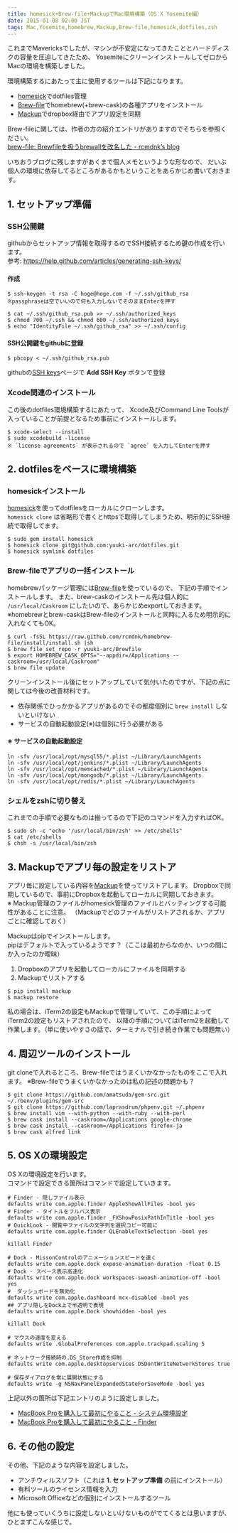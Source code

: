 ```yaml
---
title: homesick+Brew-file+MackupでMac環境構築（OS X Yosemite編）
date: 2015-01-08 02:00 JST
tags: Mac,Yosemite,homebrew,Mackup,Brew-file,homesick,dotfiles,zsh
---
```


これまでMavericksでしたが、マシンが不安定になってきたこととハードディスクの容量を圧迫してきたため、
YosemiteにクリーンインストールしてゼロからMacの環境を構築しました。  

環境構築するにあたって主に使用するツールは下記になります。

* [homesick](https://github.com/technicalpickles/homesick)でdotfiles管理
* [Brew-file](https://github.com/rcmdnk/homebrew-file)でhomebrew(+brew-cask)の各種アプリをインストール
* [Mackup](https://github.com/lra/mackup)でdropbox経由でアプリ設定を同期


Brew-fileに関しては、作者の方の紹介エントリがありますのでそちらを参照ください。  
[brew-file: Brewfileを扱うbrewallを改名した - rcmdnk’s blog](http://rcmdnk.github.io/blog/2014/08/26/computer-mac-homebrew/)

いちおうブログに残しますがあくまで個人メモというような形なので、
だいぶ個人の環境に依存してるところがあるかもということをあらかじめ書いておきます。


## 1. セットアップ準備

### SSH公開鍵
githubからセットアップ情報を取得するのでSSH接続するため鍵の作成を行います。  
参考: https://help.github.com/articles/generating-ssh-keys/

#### 作成

```console
$ ssh-keygen -t rsa -C hoge@hoge.com -f ~/.ssh/github_rsa
※passphraseは空でいいので何も入力しないでそのままEnterを押す

$ cat ~/.ssh/github_rsa.pub >> ~/.ssh/authorized_keys
$ chmod 700 ~/.ssh && chmod 600 ~/.ssh/authorized_keys
$ echo "IdentityFile ~/.ssh/github_rsa" >> ~/.ssh/config
```

#### SSH公開鍵をgithubに登録

```console
$ pbcopy < ~/.ssh/github_rsa.pub
```

githubの[SSH keys](https://github.com/settings/ssh)ページで **Add SSH Key** ボタンで登録

### Xcode関連のインストール
この後のdotfiles環境構築するにあたって、
Xcode及びCommand Line Toolsが入っていることが前提となるため事前にインストールします。

```console
$ xcode-select --install
$ sudo xcodebuild -license
※ `license agreements` が表示されるので `agree` を入力してEnterを押す
```

## 2. dotfilesをベースに環境構築

### homesickインストール
[homesick](https://github.com/technicalpickles/homesick)を使ってdotfilesをローカルにクローンします。  
`homesick clone` は省略形で書くとhttpsで取得してしまうため、明示的にSSH接続で取得してます。

```console
$ sudo gem install homesick
$ homesick clone git@github.com:yuuki-arc/dotfiles.git
$ homesick symlink dotfiles
```

### Brew-fileでアプリの一括インストール
homebrewパッケージ管理には[Brew-file](https://github.com/rcmdnk/homebrew-file)を使っているので、
下記の手順でインストールします。
また、brew-caskのインストール先は個人的に `/usr/local/Caskroom` にしたいので、あらかじめexportしておきます。  
※homebrewとbrew-caskはBrew-fileのインストールと同時に入るため明示的に入れなくてもOK。


```console
$ curl -fsSL https://raw.github.com/rcmdnk/homebrew-file/install/install.sh |sh
$ brew file set_repo -r yuuki-arc/Brewfile
$ export HOMEBREW_CASK_OPTS="--appdir=/Applications --caskroom=/usr/local/Caskroom"
$ brew file update
```

クリーンインストール後にセットアップしていて気付いたのですが、下記の点に関しては今後の改善材料です。

* 依存関係でひっかかるアプリがあるのでその都度個別に `brew install` しないといけない
* サービスの自動起動設定(※)は個別に行う必要がある

#### ※ サービスの自動起動設定
```
ln -sfv /usr/local/opt/mysql55/*.plist ~/Library/LaunchAgents
ln -sfv /usr/local/opt/jenkins/*.plist ~/Library/LaunchAgents
ln -sfv /usr/local/opt/memcached/*.plist ~/Library/LaunchAgents
ln -sfv /usr/local/opt/mongodb/*.plist ~/Library/LaunchAgents
ln -sfv /usr/local/opt/redis/*.plist ~/Library/LaunchAgents
```

### シェルをzshに切り替え
これまでの手順で必要なものは揃ってるので下記のコマンドを入力すればOK。

```console
$ sudo sh -c "echo '/usr/local/bin/zsh' >> /etc/shells"
$ cat /etc/shells
$ chsh -s /usr/local/bin/zsh
```

## 3. Mackupでアプリ毎の設定をリストア
アプリ毎に設定している内容を[Mackup](https://github.com/lra/mackup)を使ってリストアします。
Dropboxで同期しているので、事前にDropboxを起動してローカルに同期しておきます。  
※ Mackup管理のファイルがhomesick管理のファイルとバッティングする可能性があることに注意。
（Mackupでどのファイルがリストアされるか、アプリごとに確認しておく）

Mackupはpipでインストールします。  
pipはデフォルトで入っているようです？（ここは最初からなのか、いつの間にか入ったのか曖昧）

1. Dropboxのアプリを起動してローカルにファイルを同期する
2. Mackupでリストアする

```
$ pip install mackup
$ mackup restore
```

私の場合は、iTerm2の設定もMackupで管理していて、この手順によってiTerm2の設定もリストアされたので、
以降の手順についてはiTerm2を起動して作業します。（単に使いやすさの話で、ターミナルで引き続き作業でも問題無い）

## 4. 周辺ツールのインストール

git cloneで入れるところ、Brew-fileではうまくいかなかったものをここで入れます。
※Brew-fileでうまくいかなかったのは私の記述の問題かも？

```console
$ git clone https://github.com/amatsuda/gem-src.git ~/.rbenv/plugins/gem-src
$ git clone https://github.com/laprasdrum/phpenv.git ~/.phpenv
$ brew install vim --with-python --with-ruby --with-perl
$ brew cask install --caskroom=/Applications google-chrome
$ brew cask install --caskroom=/Applications firefox-ja
$ brew cask alfred link
```

## 5. OS Xの環境設定

OS Xの環境設定を行います。  
コマンドで設定できる箇所はコマンドで設定していきます。

```
# Finder - 隠しファイル表示
defaults write com.apple.finder AppleShowAllFiles -bool yes
# Finder - タイトルをフルパス表示
defaults write com.apple.finder _FXShowPosixPathInTitle -bool yes
# QuickLook - 閲覧中ファイルの文字列を選択コピー可能に
defaults write com.apple.finder QLEnableTextSelection -bool yes

killall Finder

# Dock - MissonControlのアニメーションスピードを速く
defaults write com.apple.dock expose-animation-duration -float 0.15
# Dock - スペース表示高速化
defaults write com.apple.dock workspaces-swoosh-animation-off -bool yes
#  ダッシュボードを無効化
defaults write com.apple.dashboard mcx-disabled -bool yes
## アプリ隠しをDock上で半透明で表現
defaults write com.apple.Dock showhidden -bool yes

killall Dock

# マウスの速度を変える
defaults write .GlobalPreferences com.apple.trackpad.scaling 5

# ネットワーク接続時の.DS_Store作成を抑制
defaults write com.apple.desktopservices DSDontWriteNetworkStores true

# 保存ダイアログを常に展開状態にする
defaults write -g NSNavPanelExpandedStateForSaveMode -bool yes
```


上記以外の箇所は下記エントリのように設定しました。

* [MacBook Proを購入して最初にやること - システム環境設定](/blog/2012/01/08/setup-mac-system/)
* [MacBook Proを購入して最初にやること - Finder](/blog/2012/01/08/setup-mac-finder/)

## 6. その他の設定

その他、下記のような内容を設定しました。

* アンチウィルスソフト（これは **1. セットアップ準備** の前にインストール）
* 有料ツールのライセンス情報を入力
* Microsoft Officeなどの個別にインストールするツール

他にも使っていくうちに設定しないといけないものがでてくるとは思いますが、ひとまずこんな感じで。
